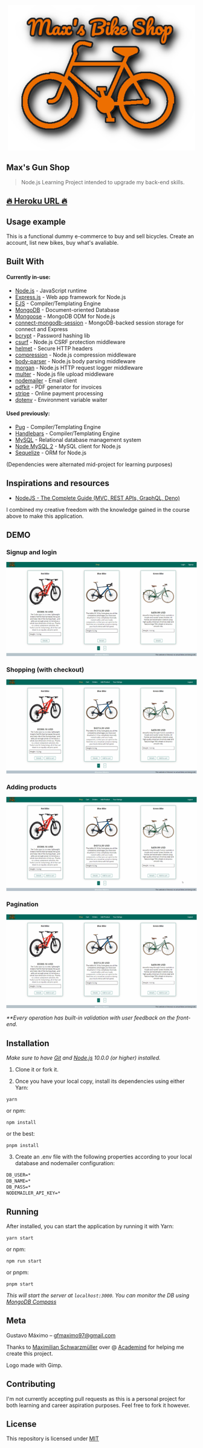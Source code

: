 <p align="center">
    <img src="public/favicon/icon.png">
</p>

## Max's Gun Shop

> Node.js Learning Project intended to upgrade my back-end skills.

## [:fire: Heroku URL :fire:](https://maxs-gun-shop.herokuapp.com/)

## Usage example

This is a functional dummy e-commerce to buy and sell bicycles. Create an account, list new bikes, buy what's avaliable.

## Built With

#### Currently in-use:

- [Node.js](https://nodejs.org/en/) - JavaScript runtime
- [Express.js](https://expressjs.com/) - Web app framework for Node.js
- [EJS](https://ejs.co/) - Compiler/Templating Engine
- [MongoDB](https://www.mongodb.com/) - Document-oriented Database
- [Mongoose](https://mongoosejs.com/) - MongoDB ODM for Node.js
- [connect-mongodb-session](https://www.npmjs.com/package/connect-mongodb-session) - MongoDB-backed session storage for connect and Express
- [bcrypt](https://www.npmjs.com/package/bcrypt) - Password hashing lib
- [csurf](https://github.com/expressjs/csurf) - Node.js CSRF protection middleware
- [helmet](https://helmetjs.github.io/) - Secure HTTP headers
- [compression](https://www.npmjs.com/package/compression) - Node.js compression middleware
- [body-parser](https://www.npmjs.com/package/body-parser) - Node.js body parsing middleware
- [morgan](https://www.npmjs.com/package/morgan) - Node.js HTTP request logger middleware
- [multer](https://www.npmjs.com/package/multer) - Node.js file upload middleware
- [nodemailer](https://nodemailer.com/) - Email client
- [pdfkit](https://pdfkit.org/) - PDF generator for invoices
- [stripe](https://stripe.com/) - Online payment processing
- [dotenv](https://www.npmjs.com/package/dotenv) - Environment variable waiter

#### Used previously:

- [Pug](https://pugjs.org/api/getting-started.html) - Compiler/Templating Engine
- [Handlebars](https://handlebarsjs.com/) - Compiler/Templating Engine
- [MySQL](https://www.mysql.com/) - Relational database management system
- [Node MySQL 2](https://www.npmjs.com/package/mysql2) - MySQL client for Node.js
- [Sequelize](https://sequelize.org/) - ORM for Node.js

(Dependencies were alternated mid-project for learning purposes)

## Inspirations and resources

- [NodeJS - The Complete Guide (MVC, REST APIs, GraphQL, Deno)](https://www.udemy.com/course/nodejs-the-complete-guide/)

I combined my creative freedom with the knowledge gained in the course above to make this application.

## DEMO

### Signup and login

![](public/demo/signup_and_login.gif)

### Shopping (with checkout)

![](public/demo/shopping.gif)

### Adding products

![](public/demo/adding_product.gif)

### Pagination

![](public/demo/pagination.gif)

_\*\*Every operation has built-in validation with user feedback on the front-end._

## Installation

_Make sure to have [Git](http://git-scm.com/) and [Node.js](http://nodejs.org/) 10.0.0 (or higher) installed._

1. Clone it or fork it.

2. Once you have your local copy, install its dependencies using either Yarn:

```
yarn
```

or npm:

```
npm install
```

or the best:

```
pnpm install
```

3. Create an .env file with the following properties according to your local database and nodemailer configuration:

```
DB_USER=*
DB_NAME=*
DB_PASS=*
NODEMAILER_API_KEY=*
```

## Running

After installed, you can start the application by running it with Yarn:

```
yarn start
```

or npm:

```
npm run start
```

or pnpm:

```
pnpm start
```

_This will start the server at `localhost:3000`. You can monitor the DB using [MongoDB Compass](https://www.mongodb.com/products/compass)_

<!-- (if you didn't change the `PORT` property on `.env`) -->

## Meta

Gustavo Máximo – gfmaximo97@gmail.com

Thanks to [Maximilian Schwarzmüller](https://twitter.com/maxedapps?ref_src=twsrc%5Egoogle%7Ctwcamp%5Eserp%7Ctwgr%5Eauthor) over @ [Academind](https://academind.com/) for helping me create this project.

Logo made with Gimp.

## Contributing

I'm not currently accepting pull requests as this is a personal project for both learning and career aspiration purposes.
Feel free to fork it however.

## License

This repository is licensed under [MIT](https://opensource.org/licenses/MIT)
